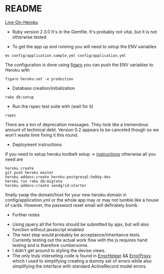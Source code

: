 # README

[Live-On-Heroku](https://custom-communications.herokuapp.com)

- Ruby version 2.3.0
It's in the Gemfile. It's probably not vital, but it is not otherwise tested

- To get the app up and running you will need to setup the ENV variables

```
mv config/application.sample.yml config/application.yml
```

The configuration is done using [figaro](https://github.com/laserlemon/figaro) you can push the ENV variables to Heroku with

```
figaro heroku:set -e production
```

- Database creation/initialization

```
rake db:setup
```

- Run the rspec test suite with (wait for it)

```
rspec
```

There are a ton of deprecation messages. They look like a tremendous amount of technical debt. Version 0.2 appears to be canceled though so we won't waste time fixing it this round.

- Deployment instructions

If you need to setup heroku toolbelt setup -> [instructions](https://devcenter.heroku.com/articles/getting-started-with-rails5#local-workstation-setup) otherwise all you need are

```
heroku create
git push heroku master
heroku addons:create heroku-postgresql:hobby-dev
heroku run rake db:migrate
heroku addons:create sendgrid:starter
```

finally swap the domain/host for your new heroku domain in config/application.yml or the whole app may or may not tumble like a house of cards. However, the password reset email will definately bomb.

* Further notes

- Using jquery all the forms should be submitted by ajax, but will also function without javascript enabled
- The next step would probably be acceptance/inheritance tests. Currently testing out the actual work flow with the js requires hand testing and is therefore cumbersome.
- I didn't get around to styling the devise views.
- The only truly interseting code is found in [ErrorHelper](https://github.com/falonofthetower/custom/blob/master/app/helpers/error_helper.rb) && [ErrorProxy](https://github.com/falonofthetower/custom/blob/master/app/models/error_proxy.rb) which I used to simplifying creating a dummy set of errors while also simplifying the interface with standard ActiveRecord model errors.
